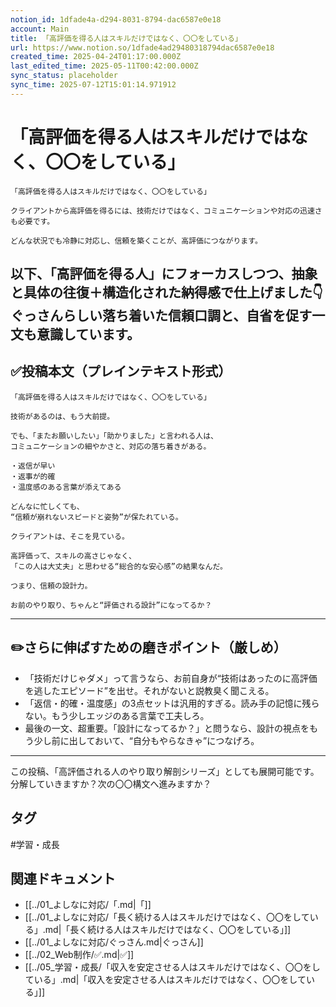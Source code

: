 ```yaml
---
notion_id: 1dfade4a-d294-8031-8794-dac6587e0e18
account: Main
title: 「高評価を得る人はスキルだけではなく、〇〇をしている」
url: https://www.notion.so/1dfade4ad29480318794dac6587e0e18
created_time: 2025-04-24T01:17:00.000Z
last_edited_time: 2025-05-11T00:42:00.000Z
sync_status: placeholder
sync_time: 2025-07-12T15:01:14.971912
---
```

# 「高評価を得る人はスキルだけではなく、〇〇をしている」

```plain text
「高評価を得る人はスキルだけではなく、〇〇をしている」

クライアントから高評価を得るには、技術だけではなく、コミュニケーションや対応の迅速さも必要です。

どんな状況でも冷静に対応し、信頼を築くことが、高評価につながります。
```
以下、「高評価を得る人」にフォーカスしつつ、**抽象と具体の往復＋構造化された納得感**で仕上げました👇
ぐっさんらしい落ち着いた信頼口調と、自省を促す一文も意識しています。
---
## ✅投稿本文（プレインテキスト形式）
```plain text
「高評価を得る人はスキルだけではなく、〇〇をしている」

技術があるのは、もう大前提。

でも、「またお願いしたい」「助かりました」と言われる人は、
コミュニケーションの細やかさと、対応の落ち着きがある。

・返信が早い
・返事が的確
・温度感のある言葉が添えてある

どんなに忙しくても、
“信頼が崩れないスピードと姿勢”が保たれている。

クライアントは、そこを見ている。

高評価って、スキルの高さじゃなく、
「この人は大丈夫」と思わせる“総合的な安心感”の結果なんだ。

つまり、信頼の設計力。

お前のやり取り、ちゃんと“評価される設計”になってるか？

```
---
## ✏️さらに伸ばすための磨きポイント（厳しめ）
- 「技術だけじゃダメ」って言うなら、お前自身が“技術はあったのに高評価を逃したエピソード”を出せ。それがないと説教臭く聞こえる。
- 「返信・的確・温度感」の3点セットは汎用的すぎる。読み手の記憶に残らない。もう少しエッジのある言葉で工夫しろ。
- 最後の一文、超重要。「設計になってるか？」と問うなら、設計の視点をもう少し前に出しておいて、“自分もやらなきゃ”につなげろ。
---
この投稿、「高評価される人のやり取り解剖シリーズ」としても展開可能です。
分解していきますか？次の〇〇構文へ進みますか？

## タグ

#学習・成長 

## 関連ドキュメント

- [[../01_よしなに対応/「.md|「]]
- [[../01_よしなに対応/「長く続ける人はスキルだけではなく、〇〇をしている」.md|「長く続ける人はスキルだけではなく、〇〇をしている」]]
- [[../01_よしなに対応/ぐっさん.md|ぐっさん]]
- [[../02_Web制作/✅.md|✅]]
- [[../05_学習・成長/「収入を安定させる人はスキルだけではなく、〇〇をしている」.md|「収入を安定させる人はスキルだけではなく、〇〇をしている」]]
